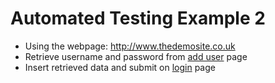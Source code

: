 # Automated Testing Example 2
- Using the webpage: http://www.thedemosite.co.uk
- Retrieve username and password from [add user](http://thedemosite.co.uk/addauser.php) page
- Insert retrieved data and submit on [login](http://www.thedemosite.co.uk/login.php) page

